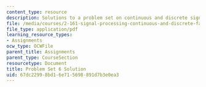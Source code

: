 ```yaml
---
content_type: resource
description: Solutions to a problem set on continuous and discrete signal processing.
file: /media/courses/2-161-signal-processing-continuous-and-discrete-fall-2008/67dc22998bd16e715698891d7b3e0ea3_ps6soln.pdf
file_type: application/pdf
learning_resource_types:
- Assignments
ocw_type: OCWFile
parent_title: Assignments
parent_type: CourseSection
resourcetype: Document
title: Problem Set 6 Solution
uid: 67dc2299-8bd1-6e71-5698-891d7b3e0ea3
---
```

